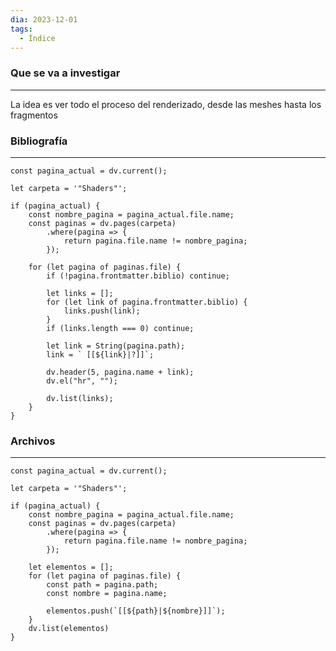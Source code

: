 ```yaml
---
dia: 2023-12-01
tags:
  - Índice
---
```

### Que se va a investigar
---
La idea es ver todo el proceso del renderizado, desde las meshes hasta los fragmentos


### Bibliografía
---
```dataviewjs
const pagina_actual = dv.current();

let carpeta = '"Shaders"';

if (pagina_actual) {
	const nombre_pagina = pagina_actual.file.name;
	const paginas = dv.pages(carpeta)
		.where(pagina => {
			return pagina.file.name != nombre_pagina;
		});
	
	for (let pagina of paginas.file) {
		if (!pagina.frontmatter.biblio) continue;
		
		let links = [];
		for (let link of pagina.frontmatter.biblio) {
			links.push(link);
		}
		if (links.length === 0) continue;
		
		let link = String(pagina.path);
		link = ` [[${link}|?]]`;

		dv.header(5, pagina.name + link);
		dv.el("hr", "");

		dv.list(links);
	}
}
```


### Archivos
---
```dataviewjs
const pagina_actual = dv.current();

let carpeta = '"Shaders"';

if (pagina_actual) {
	const nombre_pagina = pagina_actual.file.name;
	const paginas = dv.pages(carpeta)
		.where(pagina => {
			return pagina.file.name != nombre_pagina;
		});

	let elementos = [];
	for (let pagina of paginas.file) {		
		const path = pagina.path;
		const nombre = pagina.name;

		elementos.push(`[[${path}|${nombre}]]`);
	}
	dv.list(elementos)
}
```
